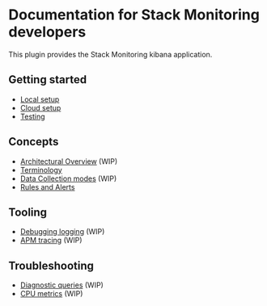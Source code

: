 # Documentation for Stack Monitoring developers

This plugin provides the Stack Monitoring kibana application.

## Getting started
- [Local setup](dev_docs/how_to/local_setup.md)
- [Cloud setup](dev_docs/how_to/cloud_setup.md)
- [Testing](dev_docs/how_to/testing.md)

## Concepts
- [Architectural Overview](dev_docs/reference/architectural_overview.md) (WIP)
- [Terminology](dev_docs/reference/terminology.md)
- [Data Collection modes](dev_docs/reference/data_collection_modes.md) (WIP)
- [Rules and Alerts](dev_docs/reference/rules_alerts.md)

## Tooling
- [Debugging logging](dev_docs/how_to/debug_logging.md) (WIP)
- [APM tracing](dev_docs/how_to/apm_tracing.md) (WIP)

## Troubleshooting
- [Diagnostic queries](dev_docs/runbook/diagnostic_queries.md) (WIP)
- [CPU metrics](dev_docs/runbook/cpu_metrics.md) (WIP)
